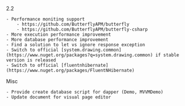 2.2

	- Performance moniting support
		- https://github.com/ButterflyAPM/butterfly
		- https://github.com/ButterflyAPM/butterfly-csharp
	- More execution performance improvement
	- More database performance improvement
	- Find a solution to let vs ignore response exception
	- Switch to official [system.drawing.common](https://www.nuget.org/packages?q=system.drawing.common) if stable version is released
	- Switch to official [fluentnhibernate](https://www.nuget.org/packages/FluentNHibernate)

Misc

	- Provide create database script for dapper (Demo, MVVMDemo)
	- Update document for visual page editor
